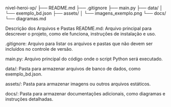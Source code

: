 nivel-heroi-xp/
├── README.md
├── .gitignore
├── main.py
├── data/
│   └── exemplo_bd.json
├── assets/
│   └── imagens_exemplo.png
└── docs/
    └── diagramas.md

Descrição dos Arquivos e Pastas
README.md: Arquivo principal para descrever o projeto, como ele funciona, instruções de instalação e uso.

.gitignore: Arquivo para listar os arquivos e pastas que não devem ser incluídos no controle de versão.

main.py: Arquivo principal do código onde o script Python será executado.

data/: Pasta para armazenar arquivos de banco de dados, como exemplo_bd.json.

assets/: Pasta para armazenar imagens ou outros arquivos estáticos.

docs/: Pasta para armazenar documentações adicionais, como diagramas e instruções detalhadas.
